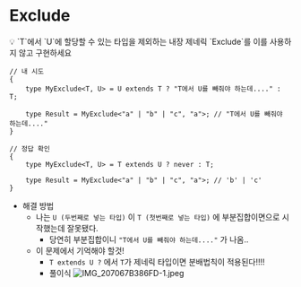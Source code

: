 # Exclude

<aside>
💡 `T`에서 `U`에 할당할 수 있는 타입을 제외하는 내장 제네릭 `Exclude<T, U>`를 이를 사용하지 않고 구현하세요

</aside>

```tsx
// 내 시도
{
    type MyExclude<T, U> = U extends T ? "T에서 U를 빼줘야 하는데...." : T;

    type Result = MyExclude<"a" | "b" | "c", "a">; // "T에서 U를 빼줘야 하는데...."
}

// 정답 확인
{
    type MyExclude<T, U> = T extends U ? never : T;

    type Result = MyExclude<"a" | "b" | "c", "a">; // 'b' | 'c'
}
```

-   해결 방법
    -   나는 `U (두번째로 넣는 타입)` 이 `T (첫번째로 넣는 타입)` 에 부분집합이면으로 시작했는데 잘못됐다.
        -   당연히 부분집합이니 `"T에서 U를 빼줘야 하는데...."` 가 나옴..
    -   이 문제에서 기억해야 할것!
        -   `T extends U ?` 에서 `T`가 제네릭 타입이면 분배법칙이 적용된다!!!!
        -   풀이식
            ![IMG_207067B386FD-1.jpeg](./img/Exclude%201340e8ceea614630b70161d90ebdd1cd/IMG_207067B386FD-1.jpeg)

